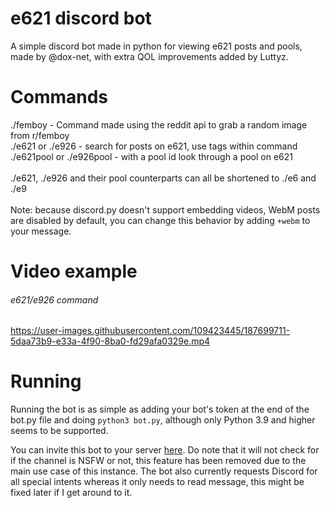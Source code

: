 # e621 discord bot
A simple discord bot made in python for viewing e621 posts and pools, made by @dox-net, with extra QOL improvements added by Luttyz.
# Commands
./femboy - Command made using the reddit api to grab a random image from r/femboy<br>
./e621 or ./e926 - search for posts on e621, use tags within command<br>
./e621pool or ./e926pool - with a pool id look through a pool on e621<br><br>
./e621, ./e926 and their pool counterparts can all be shortened to ./e6 and ./e9<br><br>
Note: because discord.py doesn't support embedding videos, WebM posts are disabled by default, you can change this behavior by adding `+webm` to your message.

# Video example
###### e621/e926 command<br>
https://user-images.githubusercontent.com/109423445/187699711-5daa73b9-e33a-4f90-8ba0-fd29afa0329e.mp4

# Running
Running the bot is as simple as adding your bot's token at the end of the bot.py file and doing `python3 bot.py`, although only Python 3.9 and higher seems to be supported.

You can invite this bot to your server <a href="https://discord.com/oauth2/authorize/?permissions=387136&scope=bot&client_id=989510170839236628">here</a>. Do note that it will not check for if the channel is NSFW or not, this feature has been removed due to the main use case of this instance. The bot also currently requests Discord for all special intents whereas it only needs to read message, this might be fixed later if I get around to it.
